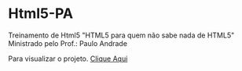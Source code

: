 # Html5-PA
Treinamento de Html5
"HTML5 para quem não sabe nada de HTML5"
Ministrado pelo Prof.: Paulo Andrade

Para visualizar o projeto. <a href="https://github.com/avalosdev/Html5-PA/tree/master">Clique Aqui</a>
